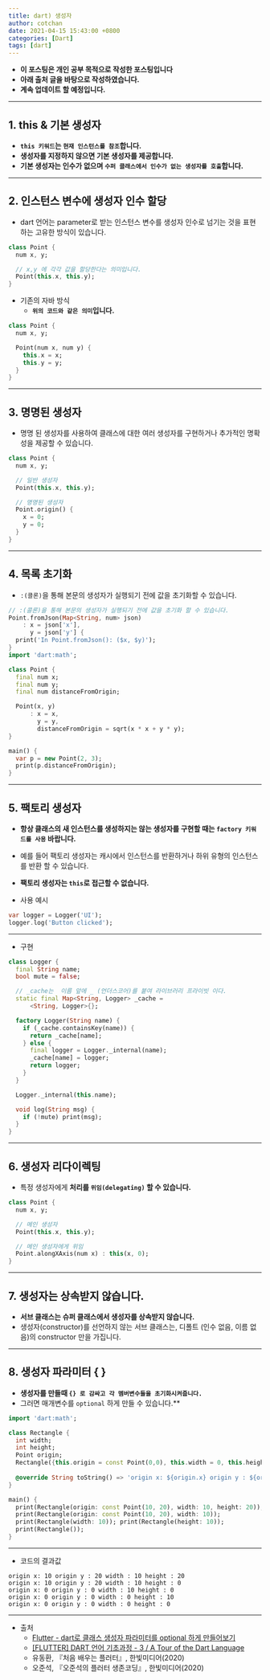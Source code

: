 ```yaml
---
title: dart) 생성자
author: cotchan
date: 2021-04-15 15:43:00 +0800
categories: [Dart]
tags: [dart]   
---
```


+ **이 포스팅은 개인 공부 목적으로 작성한 포스팅입니다**
+ **아래 출처 글을 바탕으로 작성하였습니다.**
+ **계속 업데이트 할 예정입니다.**

---

## 1. this & 기본 생성자

+ **`this 키워드`는 `현재 인스턴스를 참조`합니다.**
+ **생성자를 지정하지 않으면 기본 생성자를 제공합니다.**
+ **기본 생성자는 인수가 없으며 `수퍼 클래스에서 인수가 없는 생성자를 호출`합니다.**


---

## 2. 인스턴스 변수에 생성자 인수 할당

+ dart 언어는 parameter로 받는 인스턴스 변수를 생성자 인수로 넘기는 것을 표현하는 고유한 방식이 있습니다.

```dart
class Point {
  num x, y;

  // x,y 에 각각 값을 할당한다는 의미입니다.
  Point(this.x, this.y);
}
```

+ 기존의 자바 방식
  + **`위의 코드와 같은 의미`입니다.**

```dart
class Point {
  num x, y;

  Point(num x, num y) {
    this.x = x;
    this.y = y;
  }
}
```

---

## 3. 명명된 생성자

+ 명명 된 생성자를 사용하여 클래스에 대한 여러 생성자를 구현하거나 추가적인 명확성을 제공할 수 있습니다.

```dart
class Point {
  num x, y;

  // 일반 생성자
  Point(this.x, this.y);

  // 명명된 생성자 
  Point.origin() {
    x = 0;
    y = 0;
  }
}
```

---

## 4. 목록 초기화

+ `:(콜론)`을 통해 본문의 생성자가 실행되기 전에 값을 초기화할 수 있습니다.


```dart
// :(콜론)을 통해 본문의 생성자가 실행되기 전에 값을 초기화 할 수 있습니다.
Point.fromJson(Map<String, num> json)
    : x = json['x'],
      y = json['y'] {
  print('In Point.fromJson(): ($x, $y)');
}
import 'dart:math';

class Point {
  final num x;
  final num y;
  final num distanceFromOrigin;

  Point(x, y)
      : x = x,
        y = y,
        distanceFromOrigin = sqrt(x * x + y * y);
}

main() {
  var p = new Point(2, 3);
  print(p.distanceFromOrigin);
}
```

---

## 5. 팩토리 생성자

+ **항상 클래스의 새 인스턴스를 생성하지는 않는 생성자를 구현할 때는 `factory 키워드를 사용` 바랍니다.**
+ 예를 들어 팩토리 생성자는 캐시에서 인스턴스를 반환하거나 하위 유형의 인스턴스를 반환 할 수 있습니다.
+ **팩토리 생성자는 `this`로 접근할 수 없습니다.**

+ 사용 예시

```dart
var logger = Logger('UI');
logger.log('Button clicked');
```

---

+ 구현

```dart
class Logger {
  final String name;
  bool mute = false;

  // _cache는  이름 앞에 _ (언더스코어)를 붙여 라이브러리 프라이빗 이다.
  static final Map<String, Logger> _cache =
      <String, Logger>{};

  factory Logger(String name) {
    if (_cache.containsKey(name)) {
      return _cache[name];
    } else {
      final logger = Logger._internal(name);
      _cache[name] = logger;
      return logger;
    }
  }

  Logger._internal(this.name);

  void log(String msg) {
    if (!mute) print(msg);
  }
}
```

---

## 6. 생성자 리다이렉팅
 
+ 특정 생성자에게 **처리를 `위임(delegating)` 할 수 있습니다.**

```dart
class Point {
  num x, y;

  // 메인 생성자 
  Point(this.x, this.y);

  // 메인 생성자에게 위임 
  Point.alongXAxis(num x) : this(x, 0);
}
```


---

## 7. 생성자는 상속받지 않습니다.

+ **서브 클래스는 슈퍼 클래스에서 생성자를 상속받지 않습니다.**
+ 생성자(constructor)를 선언하지 않는 서브 클래스는, 디폴트 (인수 없음, 이름 없음)의 constructor 만을 가집니다.

---

## 8. 생성자 파라미터 { }

+ **생성자를 만들때 `{} 로 감싸고 각 멤버변수들을 초기화시켜줍니다.`** 
+ 그러면 매개변수를 `optional` 하게 만들 수 있습니다.**

```dart
import 'dart:math'; 

class Rectangle { 
  int width; 
  int height; 
  Point origin; 
  Rectangle({this.origin = const Point(0,0), this.width = 0, this.height = 0}); 
  
  @override String toString() => 'origin x: ${origin.x} origin y : ${origin.y} width : $width height : $height'; 
} 

main() { 
  print(Rectangle(origin: const Point(10, 20), width: 10, height: 20)); 
  print(Rectangle(origin: const Point(10, 20), width: 10)); 
  print(Rectangle(width: 10)); print(Rectangle(height: 10)); 
  print(Rectangle()); 
}
```

---

+ 코드의 결과값 

```
origin x: 10 origin y : 20 width : 10 height : 20
origin x: 10 origin y : 20 width : 10 height : 0
origin x: 0 origin y : 0 width : 10 height : 0
origin x: 0 origin y : 0 width : 0 height : 10
origin x: 0 origin y : 0 width : 0 height : 0
```

---

+ 출처
  + [Flutter - dart로 클래스 생성자 파라미터를 optional 하게 만들어보기](https://duzi077.tistory.com/295)
  + [[FLUTTER] DART 언어 기초과정 - 3 / A Tour of the Dart Language](https://steemit.com/dart/@wonsama/flutter-dart-3-a-tour-of-the-dart-language)
  + 유동환, 『처음 배우는 플러터』, 한빛미디어(2020) 
  + 오준석, 『오준석의 플러터 생존코딩』, 한빛미디어(2020)

